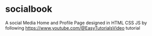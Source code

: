 # socialbook
A social Media Home and Profile Page designed in HTML CSS JS by following https://www.youtube.com/@EasyTutorialsVideo tutorial
